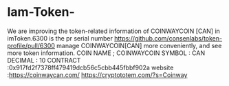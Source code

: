 # Iam-Token-
 We are improving the token-related information of COINWAYCOIN [CAN] in imToken.6300 is the pr serial number  https://github.com/consenlabs/token-profile/pull/6300 manage COINWAYCOIN[CAN] more conveniently, and see more token information.  COIN NAME ; COINWAYCOIN  SYMBOL : CAN  DECIMAL : 10  CONTRACT :0x917fd2f7378ff479419dcb56c5cbb445fbbf902a website  :https://coinwaycan.com/  https://cryptototem.com/?s=Coinway
